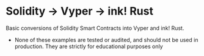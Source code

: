 # Solidity -> Vyper -> ink! Rust
Basic conversions of Solidity Smart Contracts into Vyper and ink! Rust.
* None of these examples are tested or audited, and should not be used in production. They are strictly for educational purposes only
